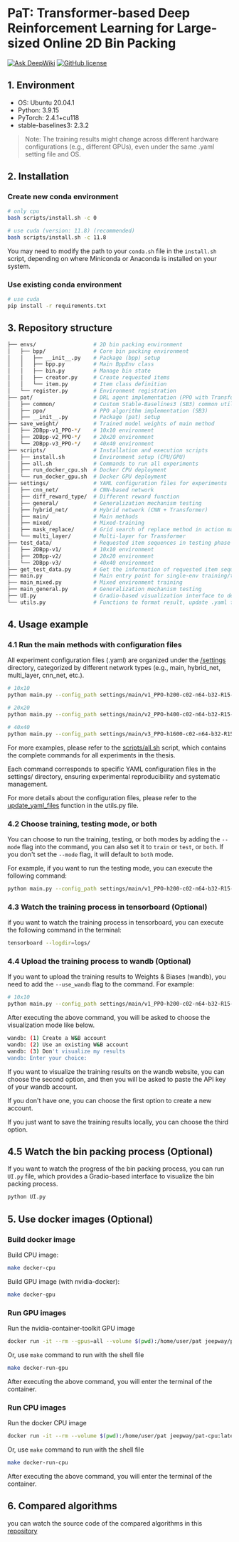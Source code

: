 # PaT: Transformer-based Deep Reinforcement Learning for Large-sized Online 2D Bin Packing
[![Ask DeepWiki](https://deepwiki.com/badge.svg)](https://deepwiki.com/JeepWay/PaT)
[![GitHub license](https://img.shields.io/badge/license-MIT-blue.svg)](https://github.com/JeepWay/PaT/blob/main/LICENSE)  

## 1. Environment
- OS: Ubuntu 20.04.1
- Python: 3.9.15
- PyTorch: 2.4.1+cu118
- stable-baselines3: 2.3.2
> Note: The training results might change across different hardware configurations (e.g., different GPUs), even under the same .yaml setting file and OS.


## 2. Installation
### Create new conda environment
```bash
# only cpu
bash scripts/install.sh -c 0

# use cuda (version: 11.8) (recommended)
bash scripts/install.sh -c 11.8
```
You may need to modify the path to your `conda.sh` file in the `install.sh` script, depending on where Miniconda or Anaconda is installed on your system.

### Use existing conda environment
```bash
# use cuda
pip install -r requirements.txt
```


## 3. Repository structure
```bash
├── envs/                  # 2D bin packing environment
│   ├── bpp/               # Core bin packing environment  
│   │   ├── __init__.py    # Package (bpp) setup
│   │   ├── bpp.py         # Main BppEnv class  
│   │   ├── bin.py         # Manage bin state
│   │   ├── creator.py     # Create requested items
│   │   └── item.py        # Item class definition  
│   └── register.py        # Environment registration 
├── pat/                   # DRL agent implementation (PPO with Transformer)  
│   ├── common/            # Custom Stable-Baselines3 (SB3) common utilities
│   ├── ppo/               # PPO algorithm implementation (SB3)
│   ├── __init__.py        # Package (pat) setup
├── save_weight/           # Trained model weights of main method
│   ├── 2DBpp-v1_PPO-*/    # 10x10 environment 
│   ├── 2DBpp-v2_PPO-*/    # 20x20 environment 
│   └── 2DBpp-v3_PPO-*/    # 40x40 environment
├── scripts/               # Installation and execution scripts  
│   ├── install.sh         # Environment setup (CPU/GPU)  
│   ├── all.sh             # Commands to run all experiments  
│   ├── run_docker_cpu.sh  # Docker CPU deployment  
│   └── run_docker_gpu.sh  # Docker GPU deployment  
├── settings/              # YAML configuration files for experiments  
│   ├── cnn_net/           # CNN-based network
│   ├── diff_reward_type/  # Different reward function
│   ├── general/           # Generalization mechanism testing
│   ├── hybrid_net/        # Hybrid network (CNN + Transformer)
│   ├── main/              # Main methods
│   ├── mixed/             # Mixed-training
│   ├── mask_replace/      # Grid search of replace method in action masking
│   └── multi_layer/       # Multi-layer for Transformer  
├── test_data/             # Requested item sequences in testing phase
│   ├── 2DBpp-v1/          # 10x10 environment 
│   ├── 2DBpp-v2/          # 20x20 environment 
│   └── 2DBpp-v3/          # 40x40 environment
├── get_test_data.py       # Get the information of requested item sequences in testing
├── main.py                # Main entry point for single-env training/testing  
├── main_mixed.py          # Mixed environment training  
├── main_general.py        # Generalization mechanism testing
├── UI.py                  # Gradio-based visualization interface to demo bin packing progress
└── utils.py               # Functions to format result, update .yaml files, and plot training curves.
```

## 4. Usage example
### 4.1 Run the main methods with configuration files
All experiment configuration files (.yaml) are organized under the [/settings](/settings/) directory, categorized by different network types (e.g., main, hybrid_net, multi_layer, cnn_net, etc.).

```bash
# 10x10
python main.py --config_path settings/main/v1_PPO-h200-c02-n64-b32-R15-transform3_TF,64,4,256,0,1-k1-rA-T.yaml

# 20x20
python main.py --config_path settings/main/v2_PPO-h400-c02-n64-b32-R15-transform3_TF,64,4,256,0,1-k1-rA-T.yaml

# 40x40
python main.py --config_path settings/main/v3_PPO-h1600-c02-n64-b32-R15-transform3_TF,64,4,256,0,1-k1-rA-T.yaml
```

For more examples, please refer to the [scripts/all.sh](scripts/all.sh) script, which contains the complete commands for all experiments in the thesis. 

Each command corresponds to specific YAML configuration files in the settings/ directory, ensuring experimental reproducibility and systematic management.

For more details about the configuration files, please refer to the [update_yaml_files](utils.py#L69) function in the utils.py file.

### 4.2 Choose training, testing mode, or both
You can choose to run the training, testing, or both modes by adding the `--mode` flag into the command, you can also set it to `train` or `test`, or `both`. If you don't set the `--mode` flag, it will default to `both` mode.

For example, if you want to run the testing mode, you can execute the following command:

```bash
python main.py --config_path settings/main/v1_PPO-h200-c02-n64-b32-R15-transform3_TF,64,4,256,0,1-k1-rA-T.yaml --mode test
```

### 4.3 Watch the training process in tensorboard (Optional)
if you want to watch the training process in tensorboard, you can execute the following command in the terminal:
```bash
tensorboard --logdir=logs/
```

### 4.4 Upload the training process to wandb (Optional)
If you want to upload the training results to Weights & Biases (wandb), you need to add the `--use_wandb` flag to the command. For example:

```bash
# 10x10
python main.py --config_path settings/main/v1_PPO-h200-c02-n64-b32-R15-transform3_TF,64,4,256,0,1-k1-rA-T.yaml --use_wandb
```

After executing the above command, you will be asked to choose the visualization mode like below.

```bash
wandb: (1) Create a W&B account
wandb: (2) Use an existing W&B account
wandb: (3) Don't visualize my results
wandb: Enter your choice: 
```
If you want to visualize the training results on the wandb website, you can choose the second option, and then you will be asked to paste the API key of your wandb account. 

If you don't have one, you can choose the first option to create a new account.

If you just want to save the training results locally, you can choose the third option.

## 4.5 Watch the bin packing process (Optional)
If you want to watch the progress of the bin packing process, you can run `UI.py` file, which provides a Gradio-based interface to visualize the bin packing process.

```bash
python UI.py
```


## 5. Use docker images (Optional)
### Build docker image
Build CPU image:
```bash
make docker-cpu
```
Build GPU image (with nvidia-docker):
```bash
make docker-gpu
```

### Run GPU images
Run the nvidia-container-toolkit GPU image
```bash
docker run -it --rm --gpus=all --volume $(pwd):/home/user/pat jeepway/pat-gpu:latest bash -c "cd /home/user/pat && ls && pwd && /bin/bash"
```

Or, use `make` command to run with the shell file
```bash
make docker-run-gpu
```
After executing the above command, you will enter the terminal of the container.

### Run CPU images
Run the docker CPU image
```bash
docker run -it --rm --volume $(pwd):/home/user/pat jeepway/pat-cpu:latest bash -c "cd /home/user/pat && ls && pwd && /bin/bash"
```

Or, use `make` command to run with the shell file
```bash
make docker-run-cpu
```
After executing the above command, you will enter the terminal of the container.


## 6. Compared algorithms
you can watch the source code of the compared algorithms in this [repository](https://github.com/JeepWay/pat-compare-algorithm)

